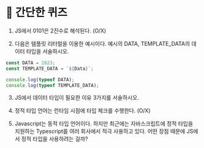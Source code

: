 # 📝 간단한 퀴즈

1. JS에서 0101은 2진수로 해석된다. (O/X)

2. 다음은 템플릿 리터럴을 이용한 예시이다. 예시의 DATA, TEMPLATE_DATA의 데이터 타입을 서술하시오.
```javascript
const DATA = 2023;
const TEMPLATE_DATA = `${Data}`;

console.log(typeof DATA);
console.log(typeof TEMPLATE_DATA);
```

3. JS에서 데이터 타입이 필요한 이유 3가지를 서술하시오.

4. 정적 타입 언어는 런타임 시점에 타입 체크를 수행한다. (O/X)

5. Javascript는 동적 타입 언어이다. 하지만 최근에는 자바스크립트에 정적 타입을 지원하는 Typescript를 여러 회사에서 적극 사용하고 있다. 어떤 장점 때문에 JS에서 정적 타입을 사용하려는 걸까? 